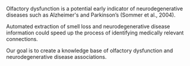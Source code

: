 Olfactory dysfunction is a potential early indicator of neurodegenerative diseases such as Alzheimer's and Parkinson’s (Sommer et al., 2004).

Automated extraction of smell loss and neurodegenerative disease information could speed up the process of identifying medically relevant connections.

Our goal is to create a knowledge base of olfactory dysfunction and neurodegenerative disease associations.

